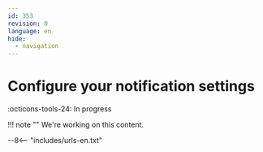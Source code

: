```yaml
---
id: 353
revision: 0
language: en
hide:
  - navigation
---
```


# Configure your notification settings

 :octicons-tools-24: In progress

!!! note ""
     We're working on this content.

--8<-- "includes/urls-en.txt"